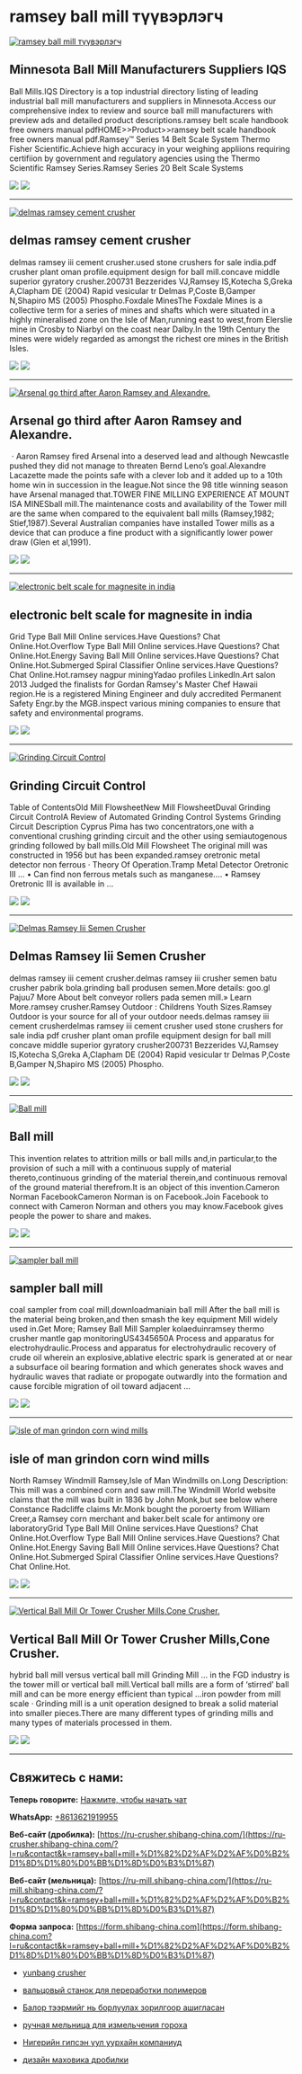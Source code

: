 # ramsey ball mill түүвэрлэгч

<a href="https://swt.shibang-china.com/?l=ru&img&k=ramsey+ball+mill+%D1%82%D2%AF%D2%AF%D0%B2%D1%8D%D1%80%D0%BB%D1%8D%D0%B3%D1%87" target="_blank">![ramsey ball mill түүвэрлэгч](http://static.shibang-china.com/all-800x300/1148.jpg)</a>

## Minnesota Ball Mill Manufacturers Suppliers IQS
Ball Mills.IQS Directory is a top industrial directory listing of leading industrial ball mill manufacturers and suppliers in Minnesota.Access our comprehensive index to review and source ball mill manufacturers with preview ads and detailed product descriptions.ramsey belt scale handbook free owners manual pdfHOME&gt;&gt;Product&gt;&gt;ramsey belt scale handbook free owners manual pdf.Ramsey™ Series 14 Belt Scale System Thermo Fisher Scientific.Achieve high accuracy in your weighing appliions requiring certifiion by government and regulatory agencies using the Thermo Scientific Ramsey Series.Ramsey Series 20 Belt Scale Systems


<a href="https://whatsapp.shibangsoft.com/WhatsApp.php" target="_blank" title="WhatsApp">![](http://static.shibang-china.com/icon/whatsapp.png)</a> <a href="https://swt.shibang-china.com/?l=ru&icon&k=ramsey+ball+mill+%D1%82%D2%AF%D2%AF%D0%B2%D1%8D%D1%80%D0%BB%D1%8D%D0%B3%D1%87" target="_blank">![](http://static.shibang-china.com/icon/chat-ru.png)</a>

---

<a href="https://swt.shibang-china.com/?l=ru&img&k=ramsey+ball+mill+%D1%82%D2%AF%D2%AF%D0%B2%D1%8D%D1%80%D0%BB%D1%8D%D0%B3%D1%87" target="_blank">![delmas ramsey cement crusher](http://static.shibang-china.com/all-800x300/999.jpg)</a>

## delmas ramsey cement crusher
delmas ramsey iii cement crusher.used stone crushers for sale india.pdf crusher plant oman profile.equipment design for ball mill.concave middle superior gyratory crusher.200731 Bezzerides VJ,Ramsey IS,Kotecha S,Greka A,Clapham DE (2004) Rapid vesicular tr Delmas P,Coste B,Gamper N,Shapiro MS (2005) Phospho.Foxdale MinesThe Foxdale Mines is a collective term for a series of mines and shafts which were situated in a highly mineralised zone on the Isle of Man,running east to west,from Elerslie mine in Crosby to Niarbyl on the coast near Dalby.In the 19th Century the mines were widely regarded as amongst the richest ore mines in the British Isles.


<a href="https://whatsapp.shibangsoft.com/WhatsApp.php" target="_blank" title="WhatsApp">![](http://static.shibang-china.com/icon/whatsapp.png)</a> <a href="https://swt.shibang-china.com/?l=ru&icon&k=ramsey+ball+mill+%D1%82%D2%AF%D2%AF%D0%B2%D1%8D%D1%80%D0%BB%D1%8D%D0%B3%D1%87" target="_blank">![](http://static.shibang-china.com/icon/chat-ru.png)</a>

---

<a href="https://swt.shibang-china.com/?l=ru&img&k=ramsey+ball+mill+%D1%82%D2%AF%D2%AF%D0%B2%D1%8D%D1%80%D0%BB%D1%8D%D0%B3%D1%87" target="_blank">![Arsenal go third after Aaron Ramsey and Alexandre.](http://static.shibang-china.com/all-800x300/567.jpg)</a>

## Arsenal go third after Aaron Ramsey and Alexandre.
&nbsp;&#0183;&#32;Aaron Ramsey fired Arsenal into a deserved lead and although Newcastle pushed they did not manage to threaten Bernd Leno’s goal.Alexandre Lacazette made the points safe with a clever lob and it added up to a 10th home win in succession in the league.Not since the 98 title winning season have Arsenal managed that.TOWER FINE MILLING EXPERIENCE AT MOUNT ISA MINESball mill.The maintenance costs and availability of the Tower mill are the same when compared to the equivalent ball mills (Ramsey,1982; Stief,1987).Several Australian companies have installed Tower mills as a device that can produce a fine product with a significantly lower power draw (Glen et al,1991).


<a href="https://whatsapp.shibangsoft.com/WhatsApp.php" target="_blank" title="WhatsApp">![](http://static.shibang-china.com/icon/whatsapp.png)</a> <a href="https://swt.shibang-china.com/?l=ru&icon&k=ramsey+ball+mill+%D1%82%D2%AF%D2%AF%D0%B2%D1%8D%D1%80%D0%BB%D1%8D%D0%B3%D1%87" target="_blank">![](http://static.shibang-china.com/icon/chat-ru.png)</a>

---

<a href="https://swt.shibang-china.com/?l=ru&img&k=ramsey+ball+mill+%D1%82%D2%AF%D2%AF%D0%B2%D1%8D%D1%80%D0%BB%D1%8D%D0%B3%D1%87" target="_blank">![electronic belt scale for magnesite in india](http://static.shibang-china.com/all-800x300/1029.jpg)</a>

## electronic belt scale for magnesite in india
Grid Type Ball Mill Online services.Have Questions? Chat Online.Hot.Overflow Type Ball Mill Online services.Have Questions? Chat Online.Hot.Energy Saving Ball Mill Online services.Have Questions? Chat Online.Hot.Submerged Spiral Classifier Online services.Have Questions? Chat Online.Hot.ramsey nagpur miningYadao profiles LinkedIn.Art salon 2013 Judged the finalists for Gordan Ramsey's Master Chef Hawaii region.He is a registered Mining Engineer and duly accredited Permanent Safety Engr.by the MGB.inspect various mining companies to ensure that safety and environmental programs.


<a href="https://whatsapp.shibangsoft.com/WhatsApp.php" target="_blank" title="WhatsApp">![](http://static.shibang-china.com/icon/whatsapp.png)</a> <a href="https://swt.shibang-china.com/?l=ru&icon&k=ramsey+ball+mill+%D1%82%D2%AF%D2%AF%D0%B2%D1%8D%D1%80%D0%BB%D1%8D%D0%B3%D1%87" target="_blank">![](http://static.shibang-china.com/icon/chat-ru.png)</a>

---

<a href="https://swt.shibang-china.com/?l=ru&img&k=ramsey+ball+mill+%D1%82%D2%AF%D2%AF%D0%B2%D1%8D%D1%80%D0%BB%D1%8D%D0%B3%D1%87" target="_blank">![Grinding Circuit Control](http://static.shibang-china.com/all-800x300/552.jpg)</a>

## Grinding Circuit Control
Table of ContentsOld Mill FlowsheetNew Mill FlowsheetDuval Grinding Circuit ControlA Review of Automated Grinding Control Systems Grinding Circuit Description Cyprus Pima has two concentrators,one with a conventional crushing grinding circuit and the other using semiautogenous grinding followed by ball mills.Old Mill Flowsheet The original mill was constructed in 1956 but has been expanded.ramsey oretronic metal detector non ferrous&nbsp;&#0183;&#32;Theory Of Operation.Tramp Metal Detector Oretronic III … • Can find non ferrous metals such as manganese.… • Ramsey Oretronic III is available in …


<a href="https://whatsapp.shibangsoft.com/WhatsApp.php" target="_blank" title="WhatsApp">![](http://static.shibang-china.com/icon/whatsapp.png)</a> <a href="https://swt.shibang-china.com/?l=ru&icon&k=ramsey+ball+mill+%D1%82%D2%AF%D2%AF%D0%B2%D1%8D%D1%80%D0%BB%D1%8D%D0%B3%D1%87" target="_blank">![](http://static.shibang-china.com/icon/chat-ru.png)</a>

---

<a href="https://swt.shibang-china.com/?l=ru&img&k=ramsey+ball+mill+%D1%82%D2%AF%D2%AF%D0%B2%D1%8D%D1%80%D0%BB%D1%8D%D0%B3%D1%87" target="_blank">![Delmas Ramsey Iii Semen Crusher](http://static.shibang-china.com/all-800x300/743.jpg)</a>

## Delmas Ramsey Iii Semen Crusher
delmas ramsey iii cement crusher.delmas ramsey iii crusher semen batu crusher pabrik bola.grinding ball produsen semen.More details: goo.gl Pajuu7 More About belt conveyor rollers pada semen mill.&#187; Learn More.ramsey crusher.Ramsey Outdoor : Childrens Youth Sizes.Ramsey Outdoor is your source for all of your outdoor needs.delmas ramsey iii cement crusherdelmas ramsey iii cement crusher used stone crushers for sale india pdf crusher plant oman profile equipment design for ball mill concave middle superior gyratory crusher200731 Bezzerides VJ,Ramsey IS,Kotecha S,Greka A,Clapham DE (2004) Rapid vesicular tr Delmas P,Coste B,Gamper N,Shapiro MS (2005) Phospho.


<a href="https://whatsapp.shibangsoft.com/WhatsApp.php" target="_blank" title="WhatsApp">![](http://static.shibang-china.com/icon/whatsapp.png)</a> <a href="https://swt.shibang-china.com/?l=ru&icon&k=ramsey+ball+mill+%D1%82%D2%AF%D2%AF%D0%B2%D1%8D%D1%80%D0%BB%D1%8D%D0%B3%D1%87" target="_blank">![](http://static.shibang-china.com/icon/chat-ru.png)</a>

---

<a href="https://swt.shibang-china.com/?l=ru&img&k=ramsey+ball+mill+%D1%82%D2%AF%D2%AF%D0%B2%D1%8D%D1%80%D0%BB%D1%8D%D0%B3%D1%87" target="_blank">![Ball mill](http://static.shibang-china.com/all-800x300/1276.jpg)</a>

## Ball mill
This invention relates to attrition mills or ball mills and,in particular,to the provision of such a mill with a continuous supply of material thereto,continuous grinding of the material therein,and continuous removal of the ground material therefrom.It is an object of this invention.Cameron Norman FacebookCameron Norman is on Facebook.Join Facebook to connect with Cameron Norman and others you may know.Facebook gives people the power to share and makes.


<a href="https://whatsapp.shibangsoft.com/WhatsApp.php" target="_blank" title="WhatsApp">![](http://static.shibang-china.com/icon/whatsapp.png)</a> <a href="https://swt.shibang-china.com/?l=ru&icon&k=ramsey+ball+mill+%D1%82%D2%AF%D2%AF%D0%B2%D1%8D%D1%80%D0%BB%D1%8D%D0%B3%D1%87" target="_blank">![](http://static.shibang-china.com/icon/chat-ru.png)</a>

---

<a href="https://swt.shibang-china.com/?l=ru&img&k=ramsey+ball+mill+%D1%82%D2%AF%D2%AF%D0%B2%D1%8D%D1%80%D0%BB%D1%8D%D0%B3%D1%87" target="_blank">![sampler ball mill](http://static.shibang-china.com/all-800x300/68.jpg)</a>

## sampler ball mill
coal sampler from coal mill,downloadmaniain ball mill After the ball mill is the material being broken,and then smash the key equipment Mill widely used in.Get More; Ramsey Ball Mill Sampler kolaeduinramsey thermo crusher mantle gap monitoringUS4345650A Process and apparatus for electrohydraulic.Process and apparatus for electrohydraulic recovery of crude oil wherein an explosive,ablative electric spark is generated at or near a subsurface oil bearing formation and which generates shock waves and hydraulic waves that radiate or propogate outwardly into the formation and cause forcible migration of oil toward adjacent …


<a href="https://whatsapp.shibangsoft.com/WhatsApp.php" target="_blank" title="WhatsApp">![](http://static.shibang-china.com/icon/whatsapp.png)</a> <a href="https://swt.shibang-china.com/?l=ru&icon&k=ramsey+ball+mill+%D1%82%D2%AF%D2%AF%D0%B2%D1%8D%D1%80%D0%BB%D1%8D%D0%B3%D1%87" target="_blank">![](http://static.shibang-china.com/icon/chat-ru.png)</a>

---

<a href="https://swt.shibang-china.com/?l=ru&img&k=ramsey+ball+mill+%D1%82%D2%AF%D2%AF%D0%B2%D1%8D%D1%80%D0%BB%D1%8D%D0%B3%D1%87" target="_blank">![isle of man grindon corn wind mills](http://static.shibang-china.com/all-800x300/1469.jpg)</a>

## isle of man grindon corn wind mills
North Ramsey Windmill Ramsey,Isle of Man Windmills on.Long Description: This mill was a combined corn and saw mill.The Windmill World website claims that the mill was built in 1836 by John Monk,but see below where Constance Radcliffe claims Mr.Monk bought the poroerty from William Creer,a Ramsey corn merchant and baker.belt scale for antimony ore laboratoryGrid Type Ball Mill Online services.Have Questions? Chat Online.Hot.Overflow Type Ball Mill Online services.Have Questions? Chat Online.Hot.Energy Saving Ball Mill Online services.Have Questions? Chat Online.Hot.Submerged Spiral Classifier Online services.Have Questions? Chat Online.Hot.


<a href="https://whatsapp.shibangsoft.com/WhatsApp.php" target="_blank" title="WhatsApp">![](http://static.shibang-china.com/icon/whatsapp.png)</a> <a href="https://swt.shibang-china.com/?l=ru&icon&k=ramsey+ball+mill+%D1%82%D2%AF%D2%AF%D0%B2%D1%8D%D1%80%D0%BB%D1%8D%D0%B3%D1%87" target="_blank">![](http://static.shibang-china.com/icon/chat-ru.png)</a>

---

<a href="https://swt.shibang-china.com/?l=ru&img&k=ramsey+ball+mill+%D1%82%D2%AF%D2%AF%D0%B2%D1%8D%D1%80%D0%BB%D1%8D%D0%B3%D1%87" target="_blank">![Vertical Ball Mill Or Tower Crusher Mills,Cone Crusher.](http://static.shibang-china.com/all-800x300/60.jpg)</a>

## Vertical Ball Mill Or Tower Crusher Mills,Cone Crusher.
hybrid ball mill versus vertical ball mill Grinding Mill … in the FGD industry is the tower mill or vertical ball mill.Vertical ball mills are a form of ‘stirred’ ball mill and can be more energy efficient than typical …iron powder from mill scale&nbsp;&#0183;&#32;Grinding mill is a unit operation designed to break a solid material into smaller pieces.There are many different types of grinding mills and many types of materials processed in them.


<a href="https://whatsapp.shibangsoft.com/WhatsApp.php" target="_blank" title="WhatsApp">![](http://static.shibang-china.com/icon/whatsapp.png)</a> <a href="https://swt.shibang-china.com/?l=ru&icon&k=ramsey+ball+mill+%D1%82%D2%AF%D2%AF%D0%B2%D1%8D%D1%80%D0%BB%D1%8D%D0%B3%D1%87" target="_blank">![](http://static.shibang-china.com/icon/chat-ru.png)</a>

---
## Свяжитесь с нами:

**Теперь говорите:** [Нажмите, чтобы начать чат](https://swt.shibang-china.com?l=ru&contact&k=ramsey+ball+mill+%D1%82%D2%AF%D2%AF%D0%B2%D1%8D%D1%80%D0%BB%D1%8D%D0%B3%D1%87)

**WhatsApp:**  [+8613621919955](https://whatsapp.shibangsoft.com/WhatsApp.php)

**Веб-сайт (дробилка):** [https://ru-crusher.shibang-china.com/](https://ru-crusher.shibang-china.com/?l=ru&contact&k=ramsey+ball+mill+%D1%82%D2%AF%D2%AF%D0%B2%D1%8D%D1%80%D0%BB%D1%8D%D0%B3%D1%87)

**Веб-сайт (мельница):** [https://ru-mill.shibang-china.com/](https://ru-mill.shibang-china.com/?l=ru&contact&k=ramsey+ball+mill+%D1%82%D2%AF%D2%AF%D0%B2%D1%8D%D1%80%D0%BB%D1%8D%D0%B3%D1%87)

**Форма запроса:** [https://form.shibang-china.com](https://form.shibang-china.com?l=ru&contact&k=ramsey+ball+mill+%D1%82%D2%AF%D2%AF%D0%B2%D1%8D%D1%80%D0%BB%D1%8D%D0%B3%D1%87)

* [yunbang crusher](../126/yunbang%20crusher.md)

* [вальцовый станок для переработки полимеров](../130/%D0%B2%D0%B0%D0%BB%D1%8C%D1%86%D0%BE%D0%B2%D1%8B%D0%B9%20%D1%81%D1%82%D0%B0%D0%BD%D0%BE%D0%BA%20%D0%B4%D0%BB%D1%8F%20%D0%BF%D0%B5%D1%80%D0%B5%D1%80%D0%B0%D0%B1%D0%BE%D1%82%D0%BA%D0%B8%20%D0%BF%D0%BE%D0%BB%D0%B8%D0%BC%D0%B5%D1%80%D0%BE%D0%B2.md)

* [Балор тээрмийг нь борлуулах зорилгоор ашигласан](../128/%D0%91%D0%B0%D0%BB%D0%BE%D1%80%20%D1%82%D1%8D%D1%8D%D1%80%D0%BC%D0%B8%D0%B9%D0%B3%20%D0%BD%D1%8C%20%D0%B1%D0%BE%D1%80%D0%BB%D1%83%D1%83%D0%BB%D0%B0%D1%85%20%D0%B7%D0%BE%D1%80%D0%B8%D0%BB%D0%B3%D0%BE%D0%BE%D1%80%20%D0%B0%D1%88%D0%B8%D0%B3%D0%BB%D0%B0%D1%81%D0%B0%D0%BD.md)

* [ручная мельница для измельчения гороха](../126/%D1%80%D1%83%D1%87%D0%BD%D0%B0%D1%8F%20%D0%BC%D0%B5%D0%BB%D1%8C%D0%BD%D0%B8%D1%86%D0%B0%20%D0%B4%D0%BB%D1%8F%20%D0%B8%D0%B7%D0%BC%D0%B5%D0%BB%D1%8C%D1%87%D0%B5%D0%BD%D0%B8%D1%8F%20%D0%B3%D0%BE%D1%80%D0%BE%D1%85%D0%B0.md)

* [Нигерийн гипсэн уул уурхайн компаниуд](../126/%D0%9D%D0%B8%D0%B3%D0%B5%D1%80%D0%B8%D0%B9%D0%BD%20%D0%B3%D0%B8%D0%BF%D1%81%D1%8D%D0%BD%20%D1%83%D1%83%D0%BB%20%D1%83%D1%83%D1%80%D1%85%D0%B0%D0%B9%D0%BD%20%D0%BA%D0%BE%D0%BC%D0%BF%D0%B0%D0%BD%D0%B8%D1%83%D0%B4.md)

* [дизайн маховика дробилки](../126/%D0%B4%D0%B8%D0%B7%D0%B0%D0%B9%D0%BD%20%D0%BC%D0%B0%D1%85%D0%BE%D0%B2%D0%B8%D0%BA%D0%B0%20%D0%B4%D1%80%D0%BE%D0%B1%D0%B8%D0%BB%D0%BA%D0%B8.md)